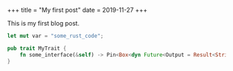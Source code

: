 +++
title = "My first post"
date = 2019-11-27
+++

This is my first blog post.

```rust
let mut var = "some_rust_code";

pub trait MyTrait {
    fn some_interface(&self) -> Pin<Box<dyn Future<Output = Result<String, String>>>>;
}
```
